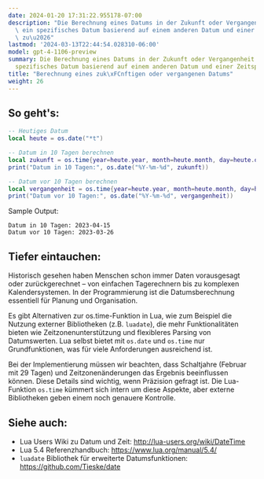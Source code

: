 ```yaml
---
date: 2024-01-20 17:31:22.955178-07:00
description: "Die Berechnung eines Datums in der Zukunft oder Vergangenheit bedeutet,\
  \ ein spezifisches Datum basierend auf einem anderen Datum und einer Zeitspanne\
  \ zu\u2026"
lastmod: '2024-03-13T22:44:54.028310-06:00'
model: gpt-4-1106-preview
summary: Die Berechnung eines Datums in der Zukunft oder Vergangenheit bedeutet, ein
  spezifisches Datum basierend auf einem anderen Datum und einer Zeitspanne zu ermitteln.
title: "Berechnung eines zuk\xFCnftigen oder vergangenen Datums"
weight: 26
---
```


## So geht's:
```Lua
-- Heutiges Datum
local heute = os.date("*t")

-- Datum in 10 Tagen berechnen
local zukunft = os.time{year=heute.year, month=heute.month, day=heute.day+10}
print("Datum in 10 Tagen:", os.date("%Y-%m-%d", zukunft))

-- Datum vor 10 Tagen berechnen
local vergangenheit = os.time{year=heute.year, month=heute.month, day=heute.day-10}
print("Datum vor 10 Tagen:", os.date("%Y-%m-%d", vergangenheit))
```
Sample Output:
```
Datum in 10 Tagen: 2023-04-15
Datum vor 10 Tagen: 2023-03-26
```

## Tiefer eintauchen:
Historisch gesehen haben Menschen schon immer Daten vorausgesagt oder zurückgerechnet – von einfachen Tagerechnern bis zu komplexen Kalendersystemen. In der Programmierung ist die Datumsberechnung essentiell für Planung und Organisation.

Es gibt Alternativen zur os.time-Funktion in Lua, wie zum Beispiel die Nutzung externer Bibliotheken (z.B. `luadate`), die mehr Funktionalitäten bieten wie Zeitzonenunterstützung und flexibleres Parsing von Datumswerten. Lua selbst bietet mit `os.date` und `os.time` nur Grundfunktionen, was für viele Anforderungen ausreichend ist.

Bei der Implementierung müssen wir beachten, dass Schaltjahre (Februar mit 29 Tagen) und Zeitzonenänderungen das Ergebnis beeinflussen können. Diese Details sind wichtig, wenn Präzision gefragt ist. Die Lua-Funktion `os.time` kümmert sich intern um diese Aspekte, aber externe Bibliotheken geben einem noch genauere Kontrolle.

## Siehe auch:
- Lua Users Wiki zu Datum und Zeit: http://lua-users.org/wiki/DateTime
- Lua 5.4 Referenzhandbuch: https://www.lua.org/manual/5.4/
- `luadate` Bibliothek für erweiterte Datumsfunktionen: https://github.com/Tieske/date
